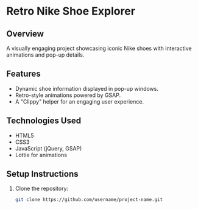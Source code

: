 # Retro Nike Shoe Explorer

## Overview
A visually engaging project showcasing iconic Nike shoes with interactive animations and pop-up details.

## Features
- Dynamic shoe information displayed in pop-up windows.
- Retro-style animations powered by GSAP.
- A "Clippy" helper for an engaging user experience.

## Technologies Used
- HTML5
- CSS3
- JavaScript (jQuery, GSAP)
- Lottie for animations

## Setup Instructions
1. Clone the repository:
   ```bash
   git clone https://github.com/username/project-name.git

